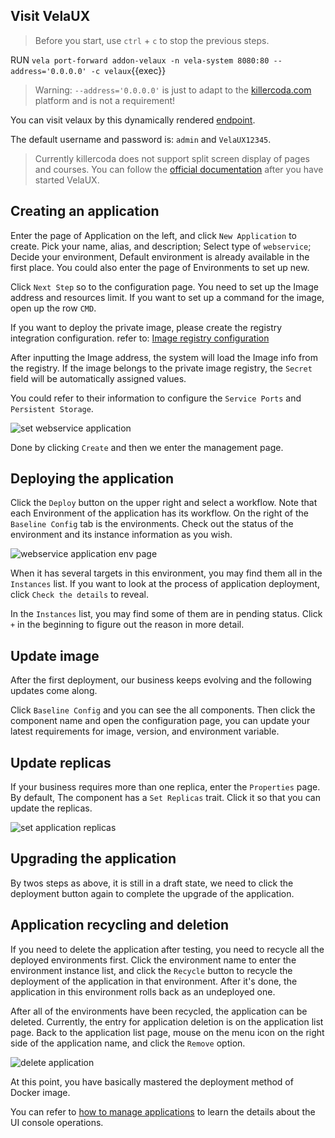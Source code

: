 ## Visit VelaUX

> Before you start, use `ctrl` + `c` to stop the previous steps.

RUN `vela port-forward addon-velaux -n vela-system 8080:80 --address='0.0.0.0' -c velaux`{{exec}}

>Warning: `--address='0.0.0.0'` is just to adapt to the [killercoda.com](https://github.com/killercoda/scenario-examples/blob/main/network-traffic/step1.md) platform and is not a requirement!

You can visit velaux by this dynamically rendered [endpoint]({{TRAFFIC_HOST1_8080}}).

The default username and password is: `admin` and `VelaUX12345`.

> Currently killercoda does not support split screen display of pages and courses. You can follow the [official documentation](https://kubevela.io/docs/tutorials/webservice) after you have started VelaUX.

## Creating an application

Enter the page of Application on the left, and click `New Application` to create. Pick your name, alias, and description; Select type of `webservice`; Decide your environment, Default environment is already available in the first place. You could also enter the page of Environments to set up new.

Click `Next Step` so to the configuration page. You need to set up the Image address and resources limit. If you want to set up a command for the image, open up the row `CMD`.

If you want to deploy the private image, please create the registry integration configuration. refer to: [Image registry configuration](../how-to/dashboard/config/image-registry)

After inputting the Image address, the system will load the Image info from the registry. If the image belongs to the private image registry, the `Secret` field will be automatically assigned values.

You could refer to their information to configure the `Service Ports` and `Persistent Storage`.

![set webservice application](https://static.kubevela.net/images/1.4/create-webservice.jpg)

Done by clicking `Create` and then we enter the management page.

## Deploying the application

Click the `Deploy` button on the upper right and select a workflow. Note that each Environment of the application has its workflow. On the right of the `Baseline Config` tab is the environments. Check out the status of the environment and its instance information as you wish.

![webservice application env page](https://kubevela.io/assets/images/webservice-env-1eef2c1259531e395271ec3aa76412c5.jpg)

When it has several targets in this environment, you may find them all in the `Instances` list. If you want to look at the process of application deployment, click `Check the details` to reveal.

In the `Instances` list, you may find some of them are in pending status. Click `+` in the beginning to figure out the reason in more detail.

## Update image

After the first deployment, our business keeps evolving and the following updates come along.

Click `Baseline Config` and you can see the all components. Then click the component name and open the configuration page, you can update your latest requirements for image, version, and environment variable.

## Update replicas

If your business requires more than one replica, enter the `Properties` page. By default, The component has a `Set Replicas` trait. Click it so that you can update the replicas.

![set application replicas](https://kubevela.io/assets/images/set-replicas-bc40ff5b12af9100c01f79d6a846d50b.jpg)

## Upgrading the application

By twos steps as above, it is still in a draft state, we need to click the deployment button again to complete the upgrade of the application.

## Application recycling and deletion

If you need to delete the application after testing, you need to recycle all the deployed environments first. Click the environment name to enter the environment instance list, and click the `Recycle` button to recycle the deployment of the application in that environment. After it's done, the application in this environment rolls back as an undeployed one.

After all of the environments have been recycled, the application can be deleted. Currently, the entry for application deletion is on the application list page. Back to the application list page, mouse on the menu icon on the right side of the application name, and click the `Remove` option.

![delete application](https://kubevela.io/assets/images/app-delete-2040ad684a714e54065057d357229e1b.jpg)

At this point, you have basically mastered the deployment method of Docker image.

You can refer to [how to manage applications](https://kubevela.io/docs/how-to/dashboard/application/create-application) to learn the details about the UI console operations.
